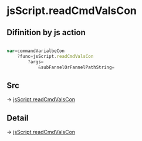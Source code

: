 # jsScript.readCmdValsCon

## Difinition by js action

```js.js

var=commandVarialbeCon
	?func=jsScript.readCmdValsCon
		?args=
			&subFannelOrFannelPathString=
```

## Src

-> [jsScript.readCmdValsCon](https://github.com/puutaro/CommandClick/blob/master/app/src/main/java/com/puutaro/commandclick/fragment_lib/terminal_fragment/js_interface/edit/JsScript.kt#L208)

## Detail

-> [jsScript.readCmdValsCon](https://github.com/puutaro/CommandClick/blob/master/md/developer/js_interface/details/edit/JsScript/readCmdValsCon.md)
